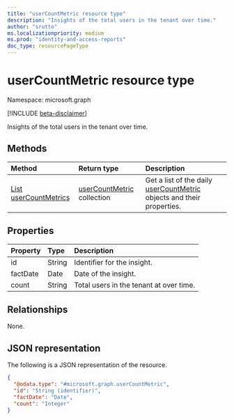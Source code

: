 ```yaml
---
title: "userCountMetric resource type"
description: "Insights of the total users in the tenant over time."
author: "srutto"
ms.localizationpriority: medium
ms.prod: "identity-and-access-reports"
doc_type: resourcePageType
---
```


# userCountMetric resource type

Namespace: microsoft.graph

[!INCLUDE [beta-disclaimer](../../includes/beta-disclaimer.md)]

Insights of the total users in the tenant over time.

## Methods
|Method|Return type|Description|
|:---|:---|:---|
|[List userCountMetrics](../api/dailyuserinsightmetricsroot-list-usercount.md)| [userCountMetric](../resources/usercountmetric.md) collection|Get a list of the daily [userCountMetric](../resources/usercountmetric.md) objects and their properties.|

## Properties
|Property|Type|Description|
|:---|:---|:---|
| id|String| Identifier for the insight.|
| factDate|Date| Date of the insight.|
| count|String| Total users in the tenant at over time.|
## Relationships
None.

## JSON representation
The following is a JSON representation of the resource.
<!-- {
  "blockType": "resource",
  "keyProperty": "id",
  "@odata.type": "microsoft.graph.userCountMetric",
  "openType": false
}
-->
``` json
{
  "@odata.type": "#microsoft.graph.userCountMetric",
  "id": "String (identifier)",
  "factDate": "Date",
  "count": "Integer"
}
```

